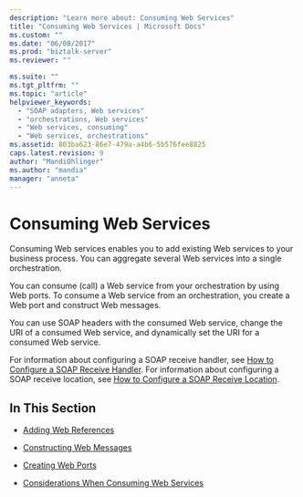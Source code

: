 ```yaml
---
description: "Learn more about: Consuming Web Services"
title: "Consuming Web Services | Microsoft Docs"
ms.custom: ""
ms.date: "06/08/2017"
ms.prod: "biztalk-server"
ms.reviewer: ""

ms.suite: ""
ms.tgt_pltfrm: ""
ms.topic: "article"
helpviewer_keywords: 
  - "SOAP adapters, Web services"
  - "orchestrations, Web services"
  - "Web services, consuming"
  - "Web services, orchestrations"
ms.assetid: 803ba623-86e7-479a-a4b6-5b576fee8825
caps.latest.revision: 9
author: "MandiOhlinger"
ms.author: "mandia"
manager: "anneta"
---
```

# Consuming Web Services
Consuming Web services enables you to add existing Web services to your business process. You can aggregate several Web services into a single orchestration.  
  
 You can consume (call) a Web service from your orchestration by using Web ports. To consume a Web service from an orchestration, you create a Web port and construct Web messages.  
  
 You can use SOAP headers with the consumed Web service, change the URI of a consumed Web service, and dynamically set the URI for a consumed Web service.  
  
 For information about configuring a SOAP receive handler, see [How to Configure a SOAP Receive Handler](../core/how-to-configure-a-soap-receive-handler.md). For information about configuring a SOAP receive location, see [How to Configure a SOAP Receive Location](../core/how-to-configure-a-soap-receive-location.md).  
  
## In This Section  
  
-   [Adding Web References](../core/adding-web-references.md)  
  
-   [Constructing Web Messages](../core/constructing-web-messages.md)  
  
-   [Creating Web Ports](../core/creating-web-ports.md)  
  
-   [Considerations When Consuming Web Services](../core/considerations-when-consuming-web-services.md)
